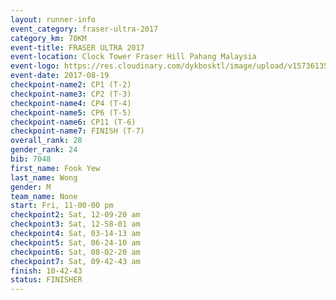 ```yaml
---
layout: runner-info 
event_category: fraser-ultra-2017 
category_km: 70KM 
event-title: FRASER ULTRA 2017 
event-location: Clock Tower Fraser Hill Pahang Malaysia 
event-logo: https://res.cloudinary.com/dykbosktl/image/upload/v1573613535/Logo/logo_mfst7w.jpg 
event-date: 2017-08-19 
checkpoint-name2: CP1 (T-2) 
checkpoint-name3: CP2 (T-3) 
checkpoint-name4: CP4 (T-4) 
checkpoint-name5: CP6 (T-5) 
checkpoint-name6: CP11 (T-6) 
checkpoint-name7: FINISH (T-7) 
overall_rank: 28
gender_rank: 24
bib: 7048
first_name: Fook Yew
last_name: Wong
gender: M
team_name: None
start: Fri, 11-00-00 pm
checkpoint2: Sat, 12-09-20 am
checkpoint3: Sat, 12-58-01 am
checkpoint4: Sat, 03-14-13 am
checkpoint5: Sat, 06-24-10 am
checkpoint6: Sat, 08-02-20 am
checkpoint7: Sat, 09-42-43 am
finish: 10-42-43
status: FINISHER
---
```

